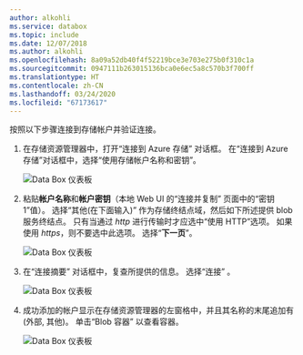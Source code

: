 ```yaml
---
author: alkohli
ms.service: databox
ms.topic: include
ms.date: 12/07/2018
ms.author: alkohli
ms.openlocfilehash: 8a09a52db40f4f52219bce3e703e275b0f310c1a
ms.sourcegitcommit: 0947111b263015136bca0e6ec5a8c570b3f700ff
ms.translationtype: HT
ms.contentlocale: zh-CN
ms.lasthandoff: 03/24/2020
ms.locfileid: "67173617"
---
```

按照以下步骤连接到存储帐户并验证连接。

1. 在存储资源管理器中，打开“连接到 Azure 存储”  对话框。 在“连接到 Azure 存储”对话框中，选择“使用存储帐户名称和密钥”。  

    ![Data Box 仪表板](media/data-box-verify-connection/data-box-connect-via-rest-9.png)

2. 粘贴**帐户名称**和**帐户密钥**（本地 Web UI 的“连接并复制”  页面中的“密钥 1”值）。 选择“其他(在下面输入)”  作为存储终结点域，然后如下所述提供 blob 服务终结点。 只有当通过 *http* 进行传输时才应选中“使用 HTTP”选项。 如果使用 *https*，则不要选中此选项。 选择“**下一页**”。

    ![Data Box 仪表板](media/data-box-verify-connection/data-box-connect-via-rest-11.png)    

3. 在“连接摘要”  对话框中，复查所提供的信息。 选择“连接”  。

    ![Data Box 仪表板](media/data-box-verify-connection/data-box-connect-via-rest-12.png)

4. 成功添加的帐户显示在存储资源管理器的左窗格中，并且其名称的末尾追加有 (外部, 其他)。 单击“Blob 容器”  以查看容器。

    ![Data Box 仪表板](media/data-box-verify-connection/data-box-connect-via-rest-17.png)
